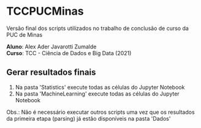 # TCCPUCMinas
Versão final dos scripts utilizados no trabalho de conclusão de curso da PUC de Minas

**Aluno**: Alex Ader Javarotti Zumalde   
**Curso**: TCC - Ciência de Dados e Big Data (2021)   

## Gerar resultados finais   
1. Na pasta 'Statistics' execute todas as células do Jupyter Notebook    
2. Na pasta 'MachineLearning' execute todas as células do Jupyter Notebook   

Obs.: Não é necessário executar outros scripts uma vez que os resultados da primeira etapa (parsing) já estão disponíveis na pasta 'Dados' 